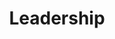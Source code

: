 ---
templateKey: 'leadership'
path: /leadership
image: ../img/home.png
title: Leadership
subheading: Meet our 2024-2025 Executive Board and Committee Chairs

positions:
  exec:
    - image: /img/brothers/phi/arjun.jpg
      # we use text/major instead of name/position just cuz lazy and re-use code lol
      text: > 
        Arjun Mittha
      major: > 
        Co-Regent
    - image: /img/brothers/chi/gautam.jpg
      text: >
        Gautam Nair
      major: > 
        Co-Regent
    - image: /img/brothers/phi/charline.jpeg
      text: >
        Charline Chen
      major: > 
        Corresponding Secretary
    - image: /img/brothers/upsilon/243.jpg
      text: >
        Ryan Korb
      major: > 
        Marshal
    - image: /img/brothers/phi/michael.jpg
      text: >
        Michael Syavong
      major: > 
        Treasurer
    - image: /img/brothers/upsilon/238.jpg
      text: >
        Jordan Yen
      major: > 
        Scribe
    - image: /img/brothers/upsilon/235.jpg
      text: >
        Aaron Huynh
      major: > 
        Inner Guard
    - image: /img/brothers/sigma/213.jpg
      text: >
        Clara Lee
      major: > 
        Outer Guard
  chairs:
    - image: /img/brothers/psi/angela.png
      text: >
        Angela Magtoto
      major: > 
        External Affairs Chair
    - image: /img/brothers/psi/brian.png
      text: >
        Brian Chang
      major: > 
        Co-Rush Chair
    - image: /img/brothers/psi/dahlia.png
      text: >
        Dahlia Navarro
      major: > 
        Co-Rush Chair
    - image: /img/brothers/psi/nicco.png
      text: >
        Niccolo Duina
      major: > 
        Co-Rush Chair
    - image: /img/brothers/psi/nicco.png
      text: >
        Niccolo Duina
      major: > 
        Webmaster
    - image: /img/brothers/psi/angela.png
      text: >
        Angela Magtoto
      major: > 
        Co-Alumni Relations Chair
    - image: /img/brothers/psi/bradley.png
      text: >
        Bradley Morgan
      major: > 
        Co-Alumni Relations Chair
    - image: /img/brothers/upsilon/239.jpg
      text: >
        Joseph Lee
      major: > 
        Service Chair
    - image: /img/brothers/chi/esther.jpg
      text: >
        Esther Lee
      major: > 
        Fundraising Chair
    - image: /img/brothers/chi/austin.jpg
      text: >
        Austin Yamamoto
      major: > 
        Professional Fraternity Council Chair
    - image: /img/brothers/psi/chloe.png
      text: >
        Chloe Li
      major: > 
        Co-Brotherhood Chair
    - image: /img/brothers/phi/ethan.jpg
      text: >
        Ethan Lee
      major: > 
        Co-Brotherhood Chair
    - image: /img/brothers/phi/ryan.jpg
      text: >
        Ryan Vu
      major: > 
        Co-Brotherhood Chair
    - image: /img/brothers/phi/irvin.jpg
      text: >
        Irvin Qi
      major: > 
        Co-Professional Development Chair
    - image: /img/brothers/phi/rohan.jpg
      text: >
        Rohan Jadhav
      major: > 
        Co-Professional Development Chair
    - image: /img/brothers/chi/kabeer.jpg
      text: >
        Kabeer Minocha
      major: > 
        Historian

---
